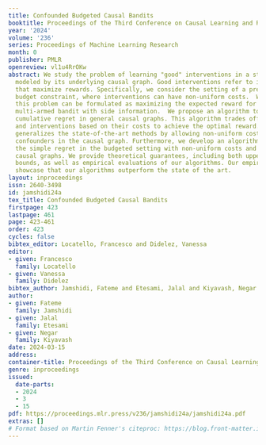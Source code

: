 ```yaml
---
title: Confounded Budgeted Causal Bandits
booktitle: Proceedings of the Third Conference on Causal Learning and Reasoning
year: '2024'
volume: '236'
series: Proceedings of Machine Learning Research
month: 0
publisher: PMLR
openreview: vl1u4RrOKw
abstract: We study the problem of learning "good" interventions in a stochastic environment
  modeled by its underlying causal graph. Good interventions refer to interventions
  that maximize rewards. Specifically, we consider the setting of a pre-specified
  budget constraint, where interventions can have non-uniform costs.  We show that
  this problem can be formulated as maximizing the expected reward for a stochastic
  multi-armed bandit with side information.  We propose an algorithm to minimize the
  cumulative regret in general causal graphs. This algorithm trades off observations
  and interventions based on their costs to achieve the optimal reward.  This algorithm
  generalizes the state-of-the-art methods by allowing non-uniform costs and hidden
  confounders in the causal graph. Furthermore, we develop an algorithm to minimize
  the simple regret in the budgeted setting with non-uniform costs and also general
  causal graphs. We provide theoretical guarantees, including both upper and lower
  bounds, as well as empirical evaluations of our algorithms. Our empirical results
  showcase that our algorithms outperform the state of the art.
layout: inproceedings
issn: 2640-3498
id: jamshidi24a
tex_title: Confounded Budgeted Causal Bandits
firstpage: 423
lastpage: 461
page: 423-461
order: 423
cycles: false
bibtex_editor: Locatello, Francesco and Didelez, Vanessa
editor:
- given: Francesco
  family: Locatello
- given: Vanessa
  family: Didelez
bibtex_author: Jamshidi, Fateme and Etesami, Jalal and Kiyavash, Negar
author:
- given: Fateme
  family: Jamshidi
- given: Jalal
  family: Etesami
- given: Negar
  family: Kiyavash
date: 2024-03-15
address:
container-title: Proceedings of the Third Conference on Causal Learning and Reasoning
genre: inproceedings
issued:
  date-parts:
  - 2024
  - 3
  - 15
pdf: https://proceedings.mlr.press/v236/jamshidi24a/jamshidi24a.pdf
extras: []
# Format based on Martin Fenner's citeproc: https://blog.front-matter.io/posts/citeproc-yaml-for-bibliographies/
---
```

